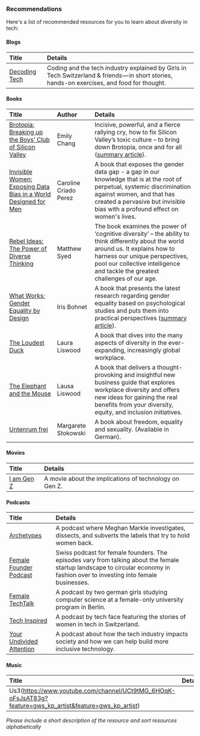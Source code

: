 ### Recommendations

Here's a list of recommended resources for you to learn about diversity in tech:

#### Blogs

| Title         | Details        | 
| :------------- | :------------- |
| [Decoding Tech](https://medium.com/decoding-tech) | Coding and the tech industry explained by Girls in Tech Switzerland & friends — in short stories, hands-on exercises, and food for thought. |
 

#### Books

| Title         | Author        | Details        | 
| :------------- | :------------- |:------------- |
| [Brotopia: Breaking up the Boys’ Club of Silicon Valley](https://www.penguinrandomhouse.com/books/547571/brotopia-by-emily-chang/)  | Emily Chang  | Incisive, powerful, and a fierce rallying cry, how to fix Silicon Valley’s toxic culture – to bring down Brotopia, once and for all ([summary article](https://www.economist.com/open-future/2019/05/03/the-vile-experiences-of-women-in-tech?)).|
| [Invisible Women: Exposing Data Bias in a World Designed for Men](https://carolinecriadoperez.com/book/invisible-women/)  | Caroline Criado Perez  |A book that exposes the gender data gap - a gap in our knowledge that is at the root of perpetual, systemic discrimination against women, and that has created a pervasive but invisible bias with a profound effect on women's lives.|
|[Rebel Ideas: The Power of Diverse Thinking](https://www.matthewsyed.co.uk/book/rebel-ideas-the-power-of-diverse-thinking/)|Matthew Syed|The book examines the power of ‘cognitive diversity’ – the ability to think differently about the world around us. It explains how to harness our unique perspectives, pool our collective intelligence and tackle the greatest challenges of our age.|
|[What Works: Gender Equality by Design](https://scholar.harvard.edu/iris_bohnet/what-works)|Iris Bohnet|A book that presents the latest research regarding gender equality based on psychological studies and puts them into practical perspectives ([summary article](https://knowledge.wharton.upenn.edu/article/gender-equality-design-building-inclusive-productive-workplace/)).
|[The Loudest Duck](https://www.lauraliswood.com/the-loudest-duck)|Laura Liswood|A book that dives into the many aspects of diversity in the ever-expanding, increasingly global workplace.|
|[The Elephant and the Mouse](https://www.lauraliswood.com/the-loudest-duck-copy)|Lausa Liswood|A book that delivers a thought-provoking and insightful new business guide that explores workplace diversity and offers new ideas for gaining the real benefits from your diversity, equity, and inclusion initiatives.|
|[Untenrum frei](https://www.goodreads.com/book/show/30258435-untenrum-frei)|Margarete Stokowski|A book about freedom, equality and sexuality. (Available in German).|

#### Movies

| Title         | Details        | 
| :------------- | :------------- |
| [I am Gen Z](https://iamgenzfilm.com/) | A movie about the implications of technology on Gen Z. |

#### Podcasts

| Title         | Details        | 
| :------------- | :------------- |
| [Archetypes](https://open.spotify.com/show/6UfyXZgVAUX1UzF8j5L72t) | A podcast where Meghan Markle investigates, dissects, and subverts the labels that try to hold women back. |
| [Female Founder Podcast](https://female-founders.ch/home/podcast/) | Swiss podcast for female founders. The episodes vary from talking about the female startup landscape to circular economy in fashion over to investing into female businesses. |
| [Female TechTalk](https://www.female-techtalk.com/) | A podcast by two german girls studying computer science at a female-only university program in Berlin. |
| [Tech Inspired](https://anchor.fm/team-techface) | A podcast by tech face featuring the stories of women in tech in Switzerland. |
| [Your Undivided Attention](https://www.humanetech.com/podcast) | A podcast about how the tech industry impacts society and how we can help build more inclusive technology. |

#### Music
| Title         | Details        | 
| :------------- | :------------- |
|Us3(https://www.youtube.com/channel/UCt9tMG_6HOqK-oFsJsAT83g?feature=gws_kp_artist&feature=gws_kp_artist)|

*Please include a short description of the resource and sort resources alphabetically*
